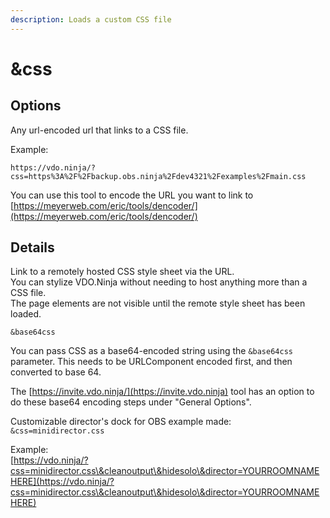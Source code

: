 ```yaml
---
description: Loads a custom CSS file
---
```


# \&css

## Options

Any url-encoded url that links to a CSS file.

Example:

```
https://vdo.ninja/?css=https%3A%2F%2Fbackup.obs.ninja%2Fdev4321%2Fexamples%2Fmain.css
```

You can use this tool to encode the URL you want to link to [https://meyerweb.com/eric/tools/dencoder/](https://meyerweb.com/eric/tools/dencoder/)

## Details

Link to a remotely hosted CSS style sheet via the URL.\
You can stylize VDO.Ninja without needing to host anything more than a CSS file.\
The page elements are not visible until the remote style sheet has been loaded.

`&base64css`

You can pass CSS as a base64-encoded string using the `&base64css` parameter. This needs to be URLComponent encoded first, and then converted to base 64.&#x20;

The [https://invite.vdo.ninja/](https://invite.vdo.ninja) tool has an option to do these base64 encoding steps under "General Options".

Customizable director's dock for OBS example made:\
`&css=minidirector.css`

Example:\
[https://vdo.ninja/?css=minidirector.css\&cleanoutput\&hidesolo\&director=YOURROOMNAMEHERE](https://vdo.ninja/?css=minidirector.css\&cleanoutput\&hidesolo\&director=YOURROOMNAMEHERE)
